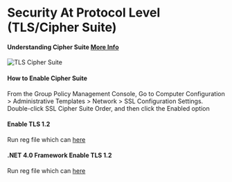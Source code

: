 # Security At Protocol Level (TLS/Cipher Suite)

#### Understanding Cipher Suite [More Info](https://docs.microsoft.com/en-us/windows/win32/secauthn/cipher-suites-in-schannel)
![TLS Cipher Suite](https://github.com/anandnandagiri/MyPOC/raw/master/ReadMe/Images/tls-cipher-suite.png "TLS Cipher Suite")


#### How to Enable Cipher Suite
From the Group Policy Management Console, Go to Computer Configuration > Administrative Templates > Network > SSL Configuration Settings.
Double-click SSL Cipher Suite Order, and then click the Enabled option

#### Enable TLS 1.2
Run reg file which can [here](https://github.com/anandnandagiri/MyPOC/raw/master/ReadMe/reg/.NET4.0%20TLS.reg)

#### .NET 4.0 Framework Enable TLS 1.2
Run reg file which can [here](https://github.com/anandnandagiri/MyPOC/raw/master/ReadMe/reg/TLS.reg)


